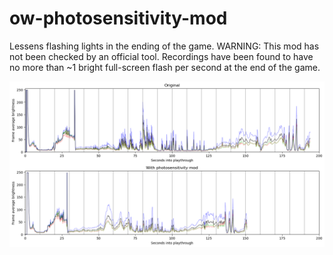 # ow-photosensitivity-mod

Lessens flashing lights in the ending of the game. WARNING: This mod has not been checked by an official tool. Recordings have been found to have no more than ~1 bright full-screen flash per second at the end of the game.

![Thumbnail](OWPhotosensitivityFixes_FullGraphComparison.png?raw=true)
